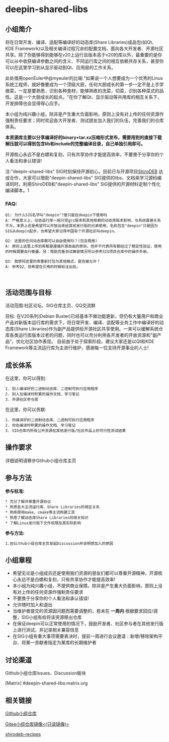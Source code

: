 # deepin-shared-libs

## 小组简介

  将在日常开发、编译、适配等编译好的动态库(Share Libraries)成品包(如Qt、KDE Framework)以及相关编译过程冗余的配置文档，面向各大开发者、开源社区共享。除了你能够得到能够在v20上运行且版本高于v20的库以外，最重要的是你可以从中收获编译参数之间的含义、不同运行库之间的相互依赖共存关系，甚至你可以在这里学习到从显示驱动到Qt、应用层的工作关系。

  此处借用openEuler中@myeuler的比喻:"如果说一个人想要成为一个优秀的Linux系统工程师，就好像要成为一个顶级大厨，任何大厨成长的第一步一定不是上手学做菜，一定是要熟悉，识别各种食材，能够熟练的洗菜，切菜，识别各种菜式的品性。这是一个大厨成长的起点。"在你了解Qt、显示驱动等共用库的相互关系下，开发排障也会显得得心应手。

  本小组为纯兴趣小组，除非是产生重大负面影响，原则上没有对上传的任何资源作强制责任要求；同时欢迎各大开发者、测试朋友加入我们的队伍，完善我们的仓库体系。

  **本资源库主要以分享编译好的binary+tar.xz压缩形式发布，需要用到的直接下载解压就可以得到包含lib和include的完整编译目录，自己单独引用即可。**

  开源核心永远不是白嫖和复刻，只有共享协作才能提高效率，不要畏于分享你的个人看法和承认错误!

  注:"deepin-shared-libs" SIG时刻保持开源初心，目前已与开源项目[ShiroDEB](https://github.com/shirodeb)
达成合作，大家可以借助"deepin-shared-libs" SIG提供的libs、文档来学习源码编译同时，利用ShiroDEB和"deepin-shared-libs" SIG提供的开源材料定制个性化编译脚本。1


### FAQ:
```
Q1: 为什么SIG名字叫"deepin"?是只能在deepin下使用吗
A: 严格意义上，动态运行库一般只受gcc版本和其他依赖的动态库版本影响，与系统直接关系不大。本质上还是希望可以开放出来给其他发行版的兄弟使用，名称包含"deepin"只是因为SIG从deepin起步，也希望大家记得中国有个开源社区叫deepin。

Q2: 这里的任何动态库都可以自由使用吗？(包含商用)
A: 原则上这里上传的库都是遵循开源自由的原则，但并不代表所有都经过了稳定性验证，使用的时候需要自行衡量。另：帮助完善测试兼容情况可以参考SIG项目仓库中的操作手册。

Q3: 我想将这里的库重新打包为其他格式，是否被允许？
A: 参考Q2，但希望在引用的时候标注出处。



```

## 活动范围与目标

活动范围:社区论坛、SIG仓库主页、QQ交流群

目标:
  在V20系列(Debian Buster)已经基本不做功能更新，但仍有大量用户和商业产品对新版本运行库的需求下，将日常开发、编译、适配等业务工作中编译好的动态库(Share Libraries)作为副产品提供给开源社区共享使用。一来可以缓解系统仓库各类运行库版本过老的问题，同时也可以充分利用各开发者的开放资源和"副产品"，优化社区协作表现。
  目前由于处于探索阶段，建议大家还是以Qt和KDE Framework等主流运行库为主进行维护，感谢每一位支持开源事业的人士!


## 成长体系
  在这里，你可以得到:

	1. 别人编译好的二进制动态库、二进制可执行应用程序
	2. 别人在编译时积累的操作文档、学习笔记
	3. 开源社区参与感

  在这里，你可以贡献:

	1. 你编译好的二进制动态库、二进制可执行应用程序
	2. 你在编译时积累的操作文档、学习笔记
	3. SIG仓库内所有公开资源在其他发行版/社区作品上的可行性测试结果


## 操作要求

详细说明请移步Github小组仓库主页

## 参与方法

**参与标准:**

	* 充分了解并尊重开源协议
	* 熟悉各大主流运行库、Share Libraries的相互关系
	* 熟练使用make、cmake等主流构建工具
	* 熟悉了解动态库Share Libraries的相关知识
	* 了解Linux发行版下文件权限及其实际影响

**参与方法:**

	1.在Github小组仓库主页发起Discussion并说明想加入的原因


## 小组章程

* 希望无论是小组成员还是使用我们资源的朋友们都可以尊重开源精神，开源核心永远不是白嫖和复刻，只有共享协作才能提高效率!
* 本小组为纯兴趣小组，不提供商业保障。除非是产生重大负面影响，原则上没有对上传的任何资源作强制责任要求
* 不要畏于分享你的个人看法和承认错误!
* 允许随时加入和退出
* 当维护者提交的资源因问题而需要调整的，若未在 **一周内** 根据要求回应/调整，SIG小组有权将该资源移出仓库
* 在保证deepin可以正常使用的情况下，鼓励开发者、社区参与者在其他发行版上进行测试，并记录相关兼容信息
* 在SIG小组有重大事项需要表决时，提前一周进行会议邀请：新增/移除架构平台、将某一贡献者指定为某库的长期维护者


## 讨论渠道

Github小组仓库Issues、Discussion板块

[Matrix]	#deepin-shared-libs:matrix.org

## 相关链接

[Github小组仓库](https://github.com/deepin-community/sig-deepin-shared-libs)

[Gitee小组仓库镜像<(只读镜像)>](https://gitee.com/ziggy615/sig-deepin-shared-libs)

[shirodeb-recipes](https://github.com/shirodeb/recipes)
